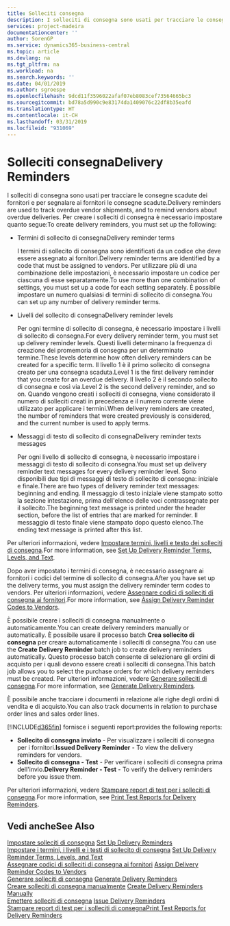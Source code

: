 ```yaml
---
title: Solleciti consegna
description: I solleciti di consegna sono usati per tracciare le consegne scadute dei fornitori e per segnalare ai fornitori le consegne scadute.
services: project-madeira
documentationcenter: ''
author: SorenGP
ms.service: dynamics365-business-central
ms.topic: article
ms.devlang: na
ms.tgt_pltfrm: na
ms.workload: na
ms.search.keywords: ''
ms.date: 04/01/2019
ms.author: sgroespe
ms.openlocfilehash: 9dcd11f3596022afaf07eb8083cef73564665bc3
ms.sourcegitcommit: bd78a5d990c9e83174da1409076c22df8b35eafd
ms.translationtype: HT
ms.contentlocale: it-CH
ms.lasthandoff: 03/31/2019
ms.locfileid: "931069"
---
```

# <a name="delivery-reminders"></a><span data-ttu-id="2c77b-103">Solleciti consegna</span><span class="sxs-lookup"><span data-stu-id="2c77b-103">Delivery Reminders</span></span>
<span data-ttu-id="2c77b-104">I solleciti di consegna sono usati per tracciare le consegne scadute dei fornitori e per segnalare ai fornitori le consegne scadute.</span><span class="sxs-lookup"><span data-stu-id="2c77b-104">Delivery reminders are used to track overdue vendor shipments, and to remind vendors about overdue deliveries.</span></span> <span data-ttu-id="2c77b-105">Per creare i solleciti di consegna è necessario impostare quanto segue:</span><span class="sxs-lookup"><span data-stu-id="2c77b-105">To create delivery reminders, you must set up the following:</span></span>  

- <span data-ttu-id="2c77b-106">Termini di sollecito di consegna</span><span class="sxs-lookup"><span data-stu-id="2c77b-106">Delivery reminder terms</span></span>  

    <span data-ttu-id="2c77b-107">I termini di sollecito di consegna sono identificati da un codice che deve essere assegnato ai fornitori.</span><span class="sxs-lookup"><span data-stu-id="2c77b-107">Delivery reminder terms are identified by a code that must be assigned to vendors.</span></span> <span data-ttu-id="2c77b-108">Per utilizzare più di una combinazione delle impostazioni, è necessario impostare un codice per ciascuna di esse separatamente.</span><span class="sxs-lookup"><span data-stu-id="2c77b-108">To use more than one combination of settings, you must set up a code for each setting separately.</span></span> <span data-ttu-id="2c77b-109">È possibile impostare un numero qualsiasi di termini di sollecito di consegna.</span><span class="sxs-lookup"><span data-stu-id="2c77b-109">You can set up any number of delivery reminder terms.</span></span>  

- <span data-ttu-id="2c77b-110">Livelli del sollecito di consegna</span><span class="sxs-lookup"><span data-stu-id="2c77b-110">Delivery reminder levels</span></span>  

    <span data-ttu-id="2c77b-111">Per ogni termine di sollecito di consegna, è necessario impostare i livelli di sollecito di consegna.</span><span class="sxs-lookup"><span data-stu-id="2c77b-111">For every delivery reminder term, you must set up delivery reminder levels.</span></span> <span data-ttu-id="2c77b-112">Questi livelli determinano la frequenza di creazione dei promemoria di consegna per un determinato termine.</span><span class="sxs-lookup"><span data-stu-id="2c77b-112">These levels determine how often delivery reminders can be created for a specific term.</span></span> <span data-ttu-id="2c77b-113">Il livello 1 è il primo sollecito di consegna creato per una consegna scaduta.</span><span class="sxs-lookup"><span data-stu-id="2c77b-113">Level 1 is the first delivery reminder that you create for an overdue delivery.</span></span> <span data-ttu-id="2c77b-114">Il livello 2 è il secondo sollecito di consegna e così via.</span><span class="sxs-lookup"><span data-stu-id="2c77b-114">Level 2 is the second delivery reminder, and so on.</span></span> <span data-ttu-id="2c77b-115">Quando vengono creati i solleciti di consegna, viene considerato il numero di solleciti creati in precedenza e il numero corrente viene utilizzato per applicare i termini.</span><span class="sxs-lookup"><span data-stu-id="2c77b-115">When delivery reminders are created, the number of reminders that were created previously is considered, and the current number is used to apply terms.</span></span>  

- <span data-ttu-id="2c77b-116">Messaggi di testo di sollecito di consegna</span><span class="sxs-lookup"><span data-stu-id="2c77b-116">Delivery reminder texts messages</span></span>  

    <span data-ttu-id="2c77b-117">Per ogni livello di sollecito di consegna, è necessario impostare i messaggi di testo di sollecito di consegna.</span><span class="sxs-lookup"><span data-stu-id="2c77b-117">You must set up delivery reminder text messages for every delivery reminder level.</span></span> <span data-ttu-id="2c77b-118">Sono disponibili due tipi di messaggi di testo di sollecito di consegna: iniziale e finale.</span><span class="sxs-lookup"><span data-stu-id="2c77b-118">There are two types of delivery reminder text messages: beginning and ending.</span></span> <span data-ttu-id="2c77b-119">Il messaggio di testo iniziale viene stampato sotto la sezione intestazione, prima dell'elenco delle voci contrassegnate per il sollecito.</span><span class="sxs-lookup"><span data-stu-id="2c77b-119">The beginning text message is printed under the header section, before the list of entries that are marked for reminder.</span></span> <span data-ttu-id="2c77b-120">Il messaggio di testo finale viene stampato dopo questo elenco.</span><span class="sxs-lookup"><span data-stu-id="2c77b-120">The ending text message is printed after this list.</span></span>  

<span data-ttu-id="2c77b-121">Per ulteriori informazioni, vedere [Impostare termini, livelli e testo dei solleciti di consegna](how-to-set-up-delivery-reminder-terms-levels-and-text.md).</span><span class="sxs-lookup"><span data-stu-id="2c77b-121">For more information, see [Set Up Delivery Reminder Terms, Levels, and Text](how-to-set-up-delivery-reminder-terms-levels-and-text.md).</span></span>  

<span data-ttu-id="2c77b-122">Dopo aver impostato i termini di consegna, è necessario assegnare ai fornitori i codici del termine di sollecito di consegna.</span><span class="sxs-lookup"><span data-stu-id="2c77b-122">After you have set up the delivery terms, you must assign the delivery reminder term codes to vendors.</span></span> <span data-ttu-id="2c77b-123">Per ulteriori informazioni, vedere [Assegnare codici di solleciti di consegna ai fornitori](how-to-assign-delivery-reminder-codes-to-vendors.md).</span><span class="sxs-lookup"><span data-stu-id="2c77b-123">For more information, see [Assign Delivery Reminder Codes to Vendors](how-to-assign-delivery-reminder-codes-to-vendors.md).</span></span>  

<span data-ttu-id="2c77b-124">È possibile creare i solleciti di consegna manualmente o automaticamente.</span><span class="sxs-lookup"><span data-stu-id="2c77b-124">You can create delivery reminders manually or automatically.</span></span> <span data-ttu-id="2c77b-125">È possibile usare il processo batch **Crea sollecito di consegna** per creare automaticamente i solleciti di consegna.</span><span class="sxs-lookup"><span data-stu-id="2c77b-125">You can use the **Create Delivery Reminder** batch job to create delivery reminders automatically.</span></span> <span data-ttu-id="2c77b-126">Questo processo batch consente di selezionare gli ordini di acquisto per i quali devono essere creati i solleciti di consegna.</span><span class="sxs-lookup"><span data-stu-id="2c77b-126">This batch job allows you to select the purchase orders for which delivery reminders must be created.</span></span> <span data-ttu-id="2c77b-127">Per ulteriori informazioni, vedere [Generare solleciti di consegna](how-to-issue-delivery-reminders.md).</span><span class="sxs-lookup"><span data-stu-id="2c77b-127">For more information, see [Generate Delivery Reminders](how-to-issue-delivery-reminders.md).</span></span>  

<span data-ttu-id="2c77b-128">È possibile anche tracciare i documenti in relazione alle righe degli ordini di vendita e di acquisto.</span><span class="sxs-lookup"><span data-stu-id="2c77b-128">You can also track documents in relation to purchase order lines and sales order lines.</span></span>  

[!INCLUDE[d365fin](../../includes/d365fin_md.md)] <span data-ttu-id="2c77b-129">fornisce i seguenti report:</span><span class="sxs-lookup"><span data-stu-id="2c77b-129">provides the following reports:</span></span>  

- <span data-ttu-id="2c77b-130">**Sollecito di consegna inviato** - Per visualizzare i solleciti di consegna per i fornitori.</span><span class="sxs-lookup"><span data-stu-id="2c77b-130">**Issued Delivery Reminder** - To view the delivery reminders for vendors.</span></span>  
- <span data-ttu-id="2c77b-131">**Sollecito di consegna - Test** - Per verificare i solleciti di consegna prima dell'invio.</span><span class="sxs-lookup"><span data-stu-id="2c77b-131">**Delivery Reminder - Test** - To verify the delivery reminders before you issue them.</span></span>  

<span data-ttu-id="2c77b-132">Per ulteriori informazioni, vedere [Stampare report di test per i solleciti di consegna](how-to-print-test-reports-for-delivery-reminders.md).</span><span class="sxs-lookup"><span data-stu-id="2c77b-132">For more information, see [Print Test Reports for Delivery Reminders](how-to-print-test-reports-for-delivery-reminders.md).</span></span>  

## <a name="see-also"></a><span data-ttu-id="2c77b-133">Vedi anche</span><span class="sxs-lookup"><span data-stu-id="2c77b-133">See Also</span></span>  
 <span data-ttu-id="2c77b-134">[Impostare solleciti di consegna](how-to-set-up-delivery-reminders.md) </span><span class="sxs-lookup"><span data-stu-id="2c77b-134">[Set Up Delivery Reminders](how-to-set-up-delivery-reminders.md) </span></span>  
 <span data-ttu-id="2c77b-135">[Impostare i termini, i livelli e i testi di sollecito di consegna](how-to-set-up-delivery-reminder-terms-levels-and-text.md) </span><span class="sxs-lookup"><span data-stu-id="2c77b-135">[Set Up Delivery Reminder Terms, Levels, and Text](how-to-set-up-delivery-reminder-terms-levels-and-text.md) </span></span>  
 <span data-ttu-id="2c77b-136">[Assegnare codici di solleciti di consegna ai fornitori](how-to-assign-delivery-reminder-codes-to-vendors.md) </span><span class="sxs-lookup"><span data-stu-id="2c77b-136">[Assign Delivery Reminder Codes to Vendors](how-to-assign-delivery-reminder-codes-to-vendors.md) </span></span>  
 <span data-ttu-id="2c77b-137">[Generare solleciti di consegna](how-to-generate-delivery-reminders.md) </span><span class="sxs-lookup"><span data-stu-id="2c77b-137">[Generate Delivery Reminders](how-to-generate-delivery-reminders.md) </span></span>  
 <span data-ttu-id="2c77b-138">[Creare solleciti di consegna manualmente](how-to-create-delivery-reminders-manually.md) </span><span class="sxs-lookup"><span data-stu-id="2c77b-138">[Create Delivery Reminders Manually](how-to-create-delivery-reminders-manually.md) </span></span>  
 <span data-ttu-id="2c77b-139">[Emettere solleciti di consegna](how-to-issue-delivery-reminders.md) </span><span class="sxs-lookup"><span data-stu-id="2c77b-139">[Issue Delivery Reminders](how-to-issue-delivery-reminders.md) </span></span>  
 [<span data-ttu-id="2c77b-140">Stampare report di test per i solleciti di consegna</span><span class="sxs-lookup"><span data-stu-id="2c77b-140">Print Test Reports for Delivery Reminders</span></span>](how-to-print-test-reports-for-delivery-reminders.md)
